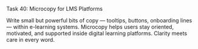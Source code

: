 Task 40: Microcopy for LMS Platforms

Write small but powerful bits of copy — tooltips, buttons, onboarding lines — within e-learning systems. Microcopy helps users stay oriented, motivated, and supported inside digital learning platforms. Clarity meets care in every word.
